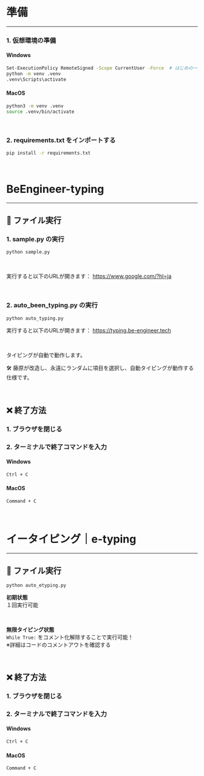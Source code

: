 # 準備

---

### 1. 仮想環境の準備

#### Windows

```bash
Set-ExecutionPolicy RemoteSigned -Scope CurrentUser -Force  # はじめの一度だけ実行する
python -m venv .venv
.venv\Scripts\activate
```

#### MacOS

```bash
python3 -m venv .venv
source .venv/bin/activate
```
<br>

### 2. requirements.txt をインポートする

```bash
pip install -r requirements.txt
```
<br>

# BeEngineer-typing

---

## 🚀 ファイル実行

### 1. sample.py の実行

```bash
python sample.py
```
<br>

実行すると以下のURLが開きます：
https://www.google.com/?hl=ja

<br>

### 2. auto_been_typing.py の実行

```bash
python auto_typing.py
```
実行すると以下のURLが開きます：
https://typing.be-engineer.tech

<br>

タイピングが自動で動作します。
<br>

🛠 藤原が改造し、永遠にランダムに項目を選択し、自動タイピングが動作する仕様です。

<br>

## ❌ 終了方法

### 1. ブラウザを閉じる
### 2. ターミナルで終了コマンドを入力
#### Windows

```bash
Ctrl + C
```

#### MacOS
```bash
Command + C
```

<br>

# イータイピング｜e-typing

---

## 🚀 ファイル実行
```
python auto_etyping.py
```
**初期状態**  
１回実行可能  

<br>

**無限タイピング状態**  
`While True:` をコメント化解除することで実行可能！  
※詳細はコードのコメントアウトを確認する

<br>

## ❌ 終了方法

### 1. ブラウザを閉じる
### 2. ターミナルで終了コマンドを入力
#### Windows

```bash
Ctrl + C
```

#### MacOS
```bash
Command + C
```

<br>
